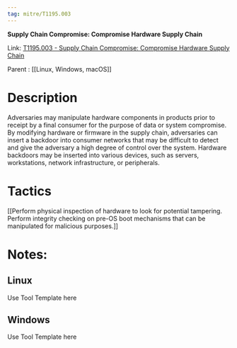 ```yaml
---
tag: mitre/T1195.003
---
```


**Supply Chain Compromise: Compromise Hardware Supply Chain**

Link: [T1195.003 - Supply Chain Compromise: Compromise Hardware Supply Chain](https://attack.mitre.org/techniques/T1195/003)

Parent : [[Linux, Windows, macOS]]


# Description

Adversaries may manipulate hardware components in products prior to receipt by a final consumer for the purpose of data or system compromise. By modifying hardware or firmware in the supply chain, adversaries can insert a backdoor into consumer networks that may be difficult to detect and give the adversary a high degree of control over the system. Hardware backdoors may be inserted into various devices, such as servers, workstations, network infrastructure, or peripherals.

# Tactics


[[Perform physical inspection of hardware to look for potential tampering. Perform integrity checking on pre-OS boot mechanisms that can be manipulated for malicious purposes.]]


# Notes:

## Linux

Use Tool Template here

## Windows

Use Tool Template here